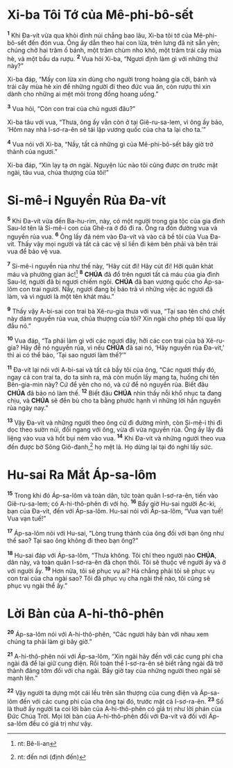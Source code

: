 # Xi-ba Tôi Tớ của Mê-phi-bô-sết
<sup><b>1</b></sup> Khi Đa-vít vừa qua khỏi đỉnh núi chẳng bao lâu, Xi-ba tôi tớ của Mê-phi-bô-sết đến đón vua. Ông ấy dẫn theo hai con lừa, trên lưng đã nịt sẵn yên; chúng chở hai trăm ổ bánh, một trăm chùm nho khô, một trăm trái cây mùa hè, và một bầu da rượu. <sup><b>2</b></sup> Vua hỏi Xi-ba, “Ngươi định làm gì với những thứ này?”

Xi-ba đáp, “Mấy con lừa xin dùng cho người trong hoàng gia cỡi, bánh và trái cây mùa hè xin để những người đi theo đức vua ăn, còn rượu thì xin dành cho những ai mệt mỏi trong đồng hoang uống.”

<sup><b>3</b></sup> Vua hỏi, “Còn con trai của chủ ngươi đâu?”

Xi-ba tâu với vua, “Thưa, ông ấy vẫn còn ở tại Giê-ru-sa-lem, vì ông ấy bảo, ‘Hôm nay nhà I-sơ-ra-ên sẽ tái lập vương quốc của cha ta lại cho ta.’”

<sup><b>4</b></sup> Vua nói với Xi-ba, “Nầy, tất cả những gì của Mê-phi-bô-sết bây giờ trở thành của ngươi.”

Xi-ba đáp, “Xin lạy tạ ơn ngài. Nguyện lúc nào tôi cũng được ơn trước mặt ngài, tâu vua, chúa thượng của tôi!”


# Si-mê-i Nguyền Rủa Đa-vít
<sup><b>5</b></sup> Khi Đa-vít vừa đến Ba-hu-rim, này, có một người trong gia tộc của gia đình Sau-lơ tên là Si-mê-i con của Ghê-ra ở đó đi ra. Ông ra đón đường vua và nguyền rủa vua. <sup><b>6</b></sup> Ông lấy đá ném vào Đa-vít và vào cả bề tôi của Vua Đa-vít. Thấy vậy mọi người và tất cả các vệ sĩ liền đi kèm bên phải và bên trái vua để bảo vệ vua.

<sup><b>7</b></sup> Si-mê-i nguyền rủa như thế này, “Hãy cút đi! Hãy cút đi! Hỡi quân khát máu và phường gian ác![^1] <sup><b>8</b></sup> **CHÚA** đã đổ trên ngươi tất cả máu của gia đình Sau-lơ, người đã bị ngươi chiếm ngôi. **CHÚA** đã ban vương quốc cho Áp-sa-lôm con trai ngươi. Nầy, ngươi đang bị báo trả vì những việc ác ngươi đã làm, và vì ngươi là một tên khát máu.”

<sup><b>9</b></sup> Thấy vậy A-bi-sai con trai bà Xê-ru-gia thưa với vua, “Tại sao tên chó chết này dám nguyền rủa vua, chúa thượng của tôi? Xin ngài cho phép tôi qua lấy đầu nó.”

<sup><b>10</b></sup> Vua đáp, “Ta phải làm gì với các ngươi đây, hỡi các con trai của bà Xê-ru-gia? Hãy để nó nguyền rủa, vì nếu **CHÚA** đã sai nó, ‘Hãy nguyền rủa Đa-vít,’ thì ai có thể bảo, ‘Tại sao ngươi làm thế?’”

<sup><b>11</b></sup> Đa-vít lại nói với A-bi-sai và tất cả bầy tôi của ông, “Các ngươi thấy đó, ngay cả con trai ta, do ta sinh ra, mà còn muốn lấy mạng ta, huống chi tên Bên-gia-min này? Cứ để yên cho nó, và cứ để nó nguyền rủa. Biết đâu **CHÚA** đã bảo nó làm thế. <sup><b>12</b></sup> Biết đâu **CHÚA** nhìn thấy nỗi khổ nhục ta đang chịu, và **CHÚA** sẽ đền bù cho ta bằng phước hạnh vì những lời hắn nguyền rủa ngày nay.”

<sup><b>13</b></sup> Vậy Đa-vít và những người theo ông cứ đi đường mình, còn Si-mê-i thì đi dọc theo sườn núi, đối ngang với ông, vừa đi vừa nguyền rủa. Ông ấy lấy đá liệng vào vua và hốt bụi ném vào vua. <sup><b>14</b></sup> Khi Đa-vít và những người theo vua đến được bờ Sông Giô-đanh,[^2] họ mệt lả. Họ dừng lại tại đó nghỉ lấy sức.


# Hu-sai Ra Mắt Áp-sa-lôm
<sup><b>15</b></sup> Trong khi đó Áp-sa-lôm và toàn dân, tức toàn quân I-sơ-ra-ên, tiến vào Giê-ru-sa-lem; có A-hi-thô-phên đi với họ. <sup><b>16</b></sup> Bấy giờ Hu-sai người Ạc-ki, bạn của Đa-vít, đến với Áp-sa-lôm. Hu-sai nói với Áp-sa-lôm, “Vua vạn tuế! Vua vạn tuế!”

<sup><b>17</b></sup> Áp-sa-lôm nói với Hu-sai, “Lòng trung thành của ông đối với bạn ông như thế sao? Tại sao ông không đi theo bạn ông?”

<sup><b>18</b></sup> Hu-sai đáp với Áp-sa-lôm, “Thưa không. Tôi chỉ theo người nào **CHÚA**, dân này, và toàn quân I-sơ-ra-ên đã chọn thôi. Tôi sẽ thuộc về người ấy và ở với người ấy. <sup><b>19</b></sup> Hơn nữa, tôi sẽ phục vụ ai? Há chẳng phải tôi sẽ phục vụ con trai của cha ngài sao? Tôi đã phục vụ cha ngài thế nào, tôi cũng sẽ phục vụ ngài thể ấy.”


# Lời Bàn của A-hi-thô-phên
<sup><b>20</b></sup> Áp-sa-lôm nói với A-hi-thô-phên, “Các ngươi hãy bàn với nhau xem chúng ta phải làm gì bây giờ.”

<sup><b>21</b></sup> A-hi-thô-phên nói với Áp-sa-lôm, “Xin ngài hãy đến với các cung phi cha ngài đã để lại giữ cung điện. Rồi toàn thể I-sơ-ra-ên sẽ biết rằng ngài đã trở thành đáng tởm đối với cha ngài. Bấy giờ tay của những người theo ngài sẽ mạnh lên.”

<sup><b>22</b></sup> Vậy người ta dựng một cái lều trên sân thượng của cung điện và Áp-sa-lôm đến với các cung phi của cha ông tại đó, trước mặt cả I-sơ-ra-ên. <sup><b>23</b></sup> Số là thuở ấy người ta coi lời bàn của A-hi-thô-phên có giá trị như lời phán của Đức Chúa Trời. Mọi lời bàn của A-hi-thô-phên đối với Đa-vít và đối với Áp-sa-lôm đều có giá trị như vậy.

[^1]: nt: Bê-li-an
[^2]: nt: đến nơi (định đến)